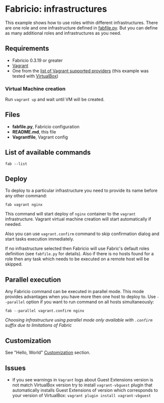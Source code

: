 # Fabricio: infrastructures

This example shows how to use roles within different infrastructures. There are one role and one infrastructure defined in [fabfile.py](fabfile.py). But you can define as many additional roles and infrastructures as you need.

## Requirements
* Fabricio 0.3.19 or greater
* [Vagrant](https://www.vagrantup.com)
* One from the [list of Vagrant supported providers](https://www.vagrantup.com/docs/providers/) (this example was tested with [VirtualBox](https://www.virtualbox.org/))

### Virtual Machine creation

Run `vagrant up` and wait until VM will be created.

## Files
* __fabfile.py__, Fabricio configuration
* __README.md__, this file
* __Vagrantfile__, Vagrant config

## List of available commands

    fab --list

## Deploy

To deploy to a particular infrastructure you need to provide its name before any other command:

    fab vagrant nginx
    
This command will start deploy of `nginx` container to the `vagrant` infrastructure. Vagrant virtual machine creation will start automatically if needed.

Also you can use `vagrant.confirm` command to skip confirmation dialog and start tasks execution immediately.

If no infrastructure selected then Fabricio will use Fabric's default roles definition (see `fabfile.py` for details). Also if there is no hosts found for a role then any task which needs to be executed on a remote host will be skipped.

## Parallel execution

Any Fabricio command can be executed in parallel mode. This mode provides advantages when you have more then one host to deploy to. Use `--parallel` option if you want to run command on all hosts simultaneously:

    fab --parallel vagrant.confirm nginx
    
*Choosing infrastructure using parallel mode only available with `.confirm` suffix due to limitations of Fabric*

## Customization

See "Hello, World" [Customization](../hello_world/#customization) section.

## Issues

* If you see warnings in `Vagrant` logs about Guest Extensions version is not match VirtualBox version try to install `vagrant-vbguest` plugin that automatically installs Guest Extensions of version which corresponds to your version of VirtualBox: `vagrant plugin install vagrant-vbguest`
